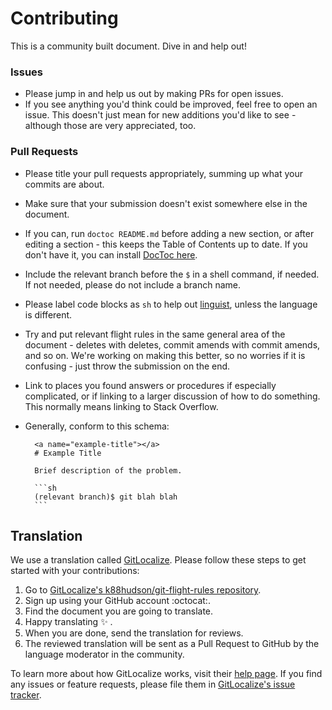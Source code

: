 # Contributing

This is a community built document. Dive in and help out!

### Issues

- Please jump in and help us out by making PRs for open issues.
- If you see anything you'd think could be improved, feel free to open an issue. This doesn't just mean for new additions you'd like to see - although those are very appreciated, too.

### Pull Requests

- Please title your pull requests appropriately, summing up what your commits are about.
- Make sure that your submission doesn't exist somewhere else in the document.
- If you can, run `doctoc README.md` before adding a new section, or after editing a section - this keeps the Table of Contents up to date. If you don't have it, you can install [DocToc here](https://github.com/thlorenz/doctoc).
- Include the relevant branch before the `$` in a shell command, if needed. If not needed, please do not include a branch name.
- Please label code blocks as `sh` to help out [linguist](https://github.com/github/linguist), unless the language is different.
- Try and put relevant flight rules in the same general area of the document - deletes with deletes, commit amends with commit amends, and so on. We're working on making this better, so no worries if it is confusing - just throw the submission on the end.
- Link to places you found answers or procedures if especially complicated, or if linking to a larger discussion of how to do something. This normally means linking to Stack Overflow.
- Generally, conform to this schema:

        <a name="example-title"></a>
        # Example Title

        Brief description of the problem.

        ```sh
        (relevant branch)$ git blah blah
        ```

## Translation

We use a translation called [GitLocalize][gl]. Please follow these steps to get started with your contributions:

1. Go to [GitLocalize's k88hudson/git-flight-rules repository][gl-repo].
1. Sign up using your GitHub account :octocat:.
1. Find the document you are going to translate. 
1. Happy translating :sparkles: .
1. When you are done, send the translation for reviews.
1. The reviewed translation will be sent as a Pull Request to GitHub by the language moderator in the community.


To learn more about how GitLocalize works, visit their [help page][gl-help]. If you find any issues or feature requests, please file them in [GitLocalize's issue tracker][gl-issue-tracker].

[gl]: https://gitlocalize.com
[gl-help]: https://docs.gitlocalize.com/ 
[gl-issue-tracker]: https://github.com/gitlocalize/feedback
[gl-repo]: https://gitlocalize/repo/598
